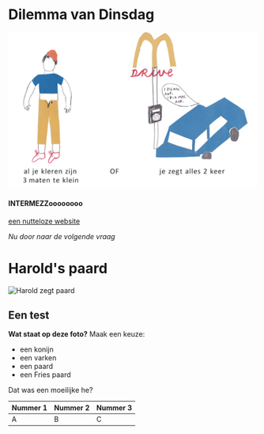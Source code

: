 
# Dilemma van Dinsdag
![plaatje](plaatje.jpg)

#### INTERMEZZoooooooo

[een nutteloze website](http://www.theuselessweb.com/)







*Nu door naar de volgende vraag*

# Harold's paard

![Harold zegt paard](http://www.woefenhinnik.nl/upload/20/photos/fries_paard.jpg)


## Een test

**Wat staat op deze foto?** 
Maak een keuze:

- een konijn
- een varken
- een paard
- een Fries paard

Dat was een moeilijke he?


Nummer 1 | Nummer 2 | Nummer 3
------------ | ------------- | ------------
A | B  | C
